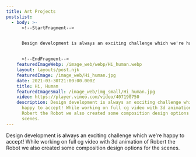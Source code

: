 ```yaml
---
title: Art Projects
postslist:
  - body: >-
      <!--StartFragment-->


      Design development is always an exciting challenge which we're happy to accept! While working on full cg video with 3d animation of Robert the Robot we also created some composition design options for the scenes.


      <!--EndFragment-->
    featuredImageWebp: /image_web/webp/Hi_human.webp
    layout: layouts/post.njk
    featuredImage: /image_web/Hi_human.jpg
    date: 2021-03-30T21:00:00.000Z
    title: Hi, Human
    featuredImageSmall: /image_web/img_small/Hi_human.jpg
    video: https://player.vimeo.com/video/407190750
    description: Design development is always an exciting challenge which we're
      happy to accept! While working on full cg video with 3d animation of
      Robert the Robot we also created some composition design options for the
      scenes.
---
```

<!--StartFragment-->

Design development is always an exciting challenge which we're happy to accept! While working on full cg video with 3d animation of Robert the Robot we also created some composition design options for the scenes.

<!--EndFragment-->